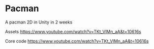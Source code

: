 # Pacman
A pacman 2D in Unity in 2 weeks

Assets 
https://www.youtube.com/watch?v=TKt_VlMn_aA&t=10616s

Core code
https://www.youtube.com/watch?v=TKt_VlMn_aA&t=10616s
